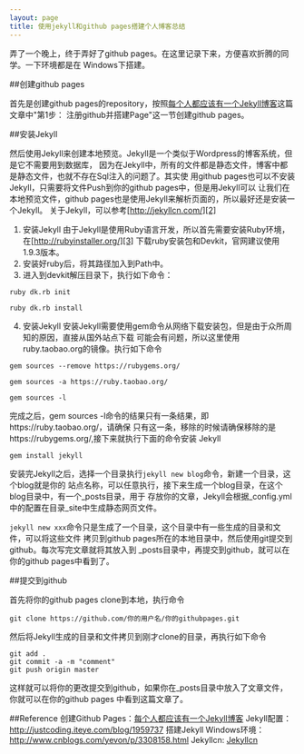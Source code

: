 ```yaml
---
layout: page
title: 使用jekyll和github pages搭建个人博客总结
---
```

弄了一个晚上，终于弄好了github pages。在这里记录下来，方便喜欢折腾的同学。一下环境都是在
Windows下搭建。

##创建github pages

首先是创建github pages的repository，按照[每个人都应该有一个Jekyll博客][1]这篇文章中"第1步：
注册github并搭建Page"这一节创建github pages。

##安装Jekyll

然后使用Jekyll来创建本地预览。Jekyll是一个类似于Wordpress的博客系统，但是它不需要用到数据库，
因为在Jekyll中，所有的文件都是静态文件，博客中都是静态文件，也就不存在Sql注入的问题了。其实使
用github pages也可以不安装Jekyll，只需要将文件Push到你的github pages中，但是用Jekyll可以
让我们在本地预览文件，github pages也是使用Jekyll来解析页面的，所以最好还是安装一个Jekyll。
关于Jekyll，可以参考[http://jekyllcn.com/][2]

1. 安装Jekyll
由于Jekyll是使用Ruby语言开发，所以首先需要安装Ruby环境，在[http://rubyinstaller.org/][3]
下载ruby安装包和Devkit，官网建议使用1.9.3版本。
2. 安装好ruby后，将其路径加入到Path中。
3. 进入到devkit解压目录下，执行如下命令：

```shell
ruby dk.rb init

ruby dk.rb install
```

4. 安装Jekyll
安装Jekyll需要使用gem命令从网络下载安装包，但是由于众所周知的原因，直接从国外站点下载
可能会有问题，所以这里使用ruby.taobao.org的镜像。执行如下命令

```shell
gem sources --remove https://rubygems.org/

gem sources -a https://ruby.taobao.org/

gem sources -l
```

完成之后，gem sources -l命令的结果只有一条结果，即https://ruby.taobao.org/，请确保
只有这一条，移除的时候请确保移除的是https://rubygems.org/,接下来就执行下面的命令安装
Jekyll

```shell
gem install jekyll
```

安装完Jekyll之后，选择一个目录执行`jekyll new blog`命令，新建一个目录，这个blog就是你的
站点名称，可以任意执行，接下来生成一个blog目录，在这个blog目录中，有一个_posts目录，用于
存放你的文章，Jekyll会根据_config.yml中的配置在目录_site中生成静态网页文件。

`jekyll new xxx`命令只是生成了一个目录，这个目录中有一些生成的目录和文件，可以将这些文件
拷贝到github pages所在的本地目录中，然后使用git提交到github。每次写完文章就将其放入到
_posts目录中，再提交到github，就可以在你的github pages中看到了。

##提交到github

首先将你的github pages clone到本地，执行命令

```shell
git clone https://github.com/你的用户名/你的githubpages.git
```
然后将Jekyll生成的目录和文件拷贝到刚才clone的目录，再执行如下命令

```shell
git add .
git commit -a -m "comment"
git push origin master
```

这样就可以将你的更改提交到github，如果你在_posts目录中放入了文章文件，你就可以在你的github
 pages 中看到这篇文章了。


##Reference
创建Github Pages：[每个人都应该有一个Jekyll博客][1]
Jekyll配置：http://justcoding.iteye.com/blog/1959737
搭建Jekyll Windows环境：http://www.cnblogs.com/yevon/p/3308158.html
Jekyllcn: [Jekyllcn][2]

[1]: http://www.cellier.me/2015/01/04/jekyll%E6%90%AD%E5%BB%BA%E5%8D%9A%E5%AE%A2%E6%95%99%E7%A8%8B/
[2]: http://jekyllcn.com/
[3]: http://rubyinstaller.org/downloads/

